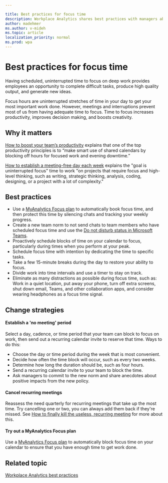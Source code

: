 ```yaml
---

title: Best practices for focus time
description: Workplace Analytics shares best practices with managers about the importance of scheduled focus time
author: madehmer
ms.author: v-mideh
ms.topic: article
localization_priority: normal 
ms.prod: wpa
---
```


# Best practices for focus time

Having scheduled, uninterrupted time to focus on deep work provides employees an opportunity to complete difficult tasks, produce high quality output, and generate new ideas.

Focus hours are uninterrupted stretches of time in your day to get your most important work done. However, meetings and interruptions prevent most of us from having adequate time to focus. Time to focus increases productivity, improves decision making, and boosts creativity.

## Why it matters

[How to boost your team’s productivity](https://insights.office.com/productivity/how-to-boost-your-teams-productivity/) explains that one of the top productivity principles is to “make smart use of shared calendars by blocking off hours for focused work and evening downtime.”

[How to establish a meeting-free day each week](https://insights.office.com/time-management/how-to-establish-a-meeting-free-day-each-week/) explains the "goal is uninterrupted focus" time to work "on projects that require focus and high-level thinking, such as writing, strategic thinking, analysis, coding, designing, or a project with a lot of complexity."

## Best practices

* Use a [MyAnalytics Focus plan](../myanalytics/use/focus-plan.md) to automatically book focus time, and then protect this time by silencing chats and tracking your weekly progress.
* Create a new team norm to not send chats to team members who have scheduled focus time and use the [Do not disturb status in Microsoft Teams](https://support.microsoft.com/office/change-your-status-in-teams-ce36ed14-6bc9-4775-a33e-6629ba4ff78e).
* Proactively schedule blocks of time on your calendar to focus, particularly during times when you perform at your peak.
* Schedule focus time with intention by dedicating the time to specific tasks.
* Take a few 15-minute breaks during the day to restore your ability to focus.
* Divide work into time intervals and use a timer to stay on track.
* Eliminate as many distractions as possible during focus time, such as: Work in a quiet location, put away your phone, turn off extra screens, shut down email, Teams, and other collaboration apps, and consider wearing headphones as a focus time signal.

## Change strategies

#### Establish a 'no meeting' period

Select a day, cadence, or time period that your team can block to focus on work, then send out a recurring calendar invite to reserve that time. Ways to do this:

* Choose the day or time period during the week that is most convenient.
* Decide how often the time block will occur, such as every two weeks.
* Determine how long the duration should be, such as four hours.
* Send a recurring calendar invite to your team to block the time.
* Ask managers to commit to the new norm and share anecdotes about positive impacts from the new policy.

#### Cancel recurring meetings

Reassess the need quarterly for recurring meetings that take up the most time. Try cancelling one or two, you can always add them back if they're missed. See [How to finally kill the useless, recurring meeting](https://insights.office.com/digital-transformation/how-to-finally-kill-the-useless-recurring-meeting/) for more about this.

#### Try out a MyAnalytics Focus plan

Use a [MyAnalytics Focus plan](../myanalytics/use/focus-plan.md) to automatically block focus time on your calendar to ensure that you have enough time to get work done.

## Related topic

[Workplace Analytics best practices](gm-best-practices.md)
